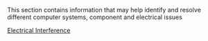 This section contains information that may help identify and resolve different computer systems, component and electrical issues

[Electrical Interference](ELECTRICALINTERFERENCE.MD)
